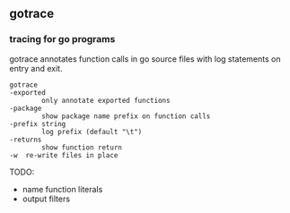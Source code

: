 ## gotrace
### tracing for go programs

gotrace annotates function calls in go source files with log statements on entry and exit.

	gotrace
	-exported
			only annotate exported functions
	-package
			show package name prefix on function calls
	-prefix string
			log prefix (default "\t")
	-returns
			show function return
	-w	re-write files in place

TODO:
- name function literals
- output filters
